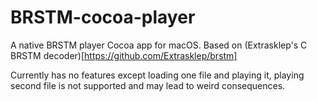 # BRSTM-cocoa-player
A native BRSTM player Cocoa app for macOS. Based on (Extrasklep's C BRSTM decoder)[https://github.com/Extrasklep/brstm]

Currently has no features except loading one file and playing it, playing second file is not supported and may lead to weird consequences.

